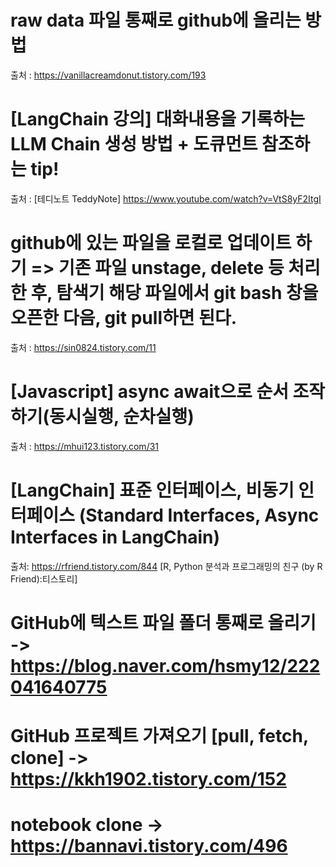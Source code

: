 # raw data 파일 통째로 github에 올리는 방법
출처 : https://vanillacreamdonut.tistory.com/193
# [LangChain 강의] 대화내용을 기록하는 LLM Chain 생성 방법 + 도큐먼트 참조하는 tip! 
출처 : [테디노트 TeddyNote] https://www.youtube.com/watch?v=VtS8yF2ItgI
# github에 있는 파일을 로컬로 업데이트 하기 => 기존 파일 unstage, delete 등 처리한 후, 탐색기 해당 파일에서 git bash 창을 오픈한 다음, git pull하면 된다.
출처 : https://sin0824.tistory.com/11
# [Javascript] async await으로 순서 조작하기(동시실행, 순차실행)
출처 : https://mhui123.tistory.com/31
# [LangChain] 표준 인터페이스, 비동기 인터페이스 (Standard Interfaces, Async Interfaces in LangChain)
출처: https://rfriend.tistory.com/844 [R, Python 분석과 프로그래밍의 친구 (by R Friend):티스토리]
# GitHub에 텍스트 파일 폴더 통째로 올리기 -> https://blog.naver.com/hsmy12/222041640775
# GitHub 프로젝트 가져오기 [pull, fetch, clone] -> https://kkh1902.tistory.com/152
# notebook clone -> https://bannavi.tistory.com/496
